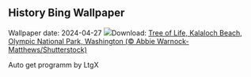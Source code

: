 ## History Bing Wallpaper
Wallpaper date: 2024-04-27
![](https://www.bing.com/th?id=OHR.KalalochTree_EN-US5565386489_UHD.jpg&w=1000)Download: [Tree of Life, Kalaloch Beach, Olympic National Park, Washington (© Abbie Warnock-Matthews/Shutterstock)](https://www.bing.com/th?id=OHR.KalalochTree_EN-US5565386489_UHD.jpg)

Auto get programm by LtgX
